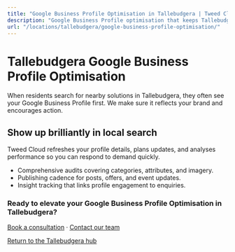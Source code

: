 ```yaml
---
title: "Google Business Profile Optimisation in Tallebudgera | Tweed Cloud"
description: "Google Business Profile optimisation that keeps Tallebudgera listings accurate and engaging."
url: "/locations/tallebudgera/google-business-profile-optimisation/"
---
```


# Tallebudgera Google Business Profile Optimisation

When residents search for nearby solutions in Tallebudgera, they often see your Google Business Profile first. We make sure it reflects your brand and encourages action.

## Show up brilliantly in local search

Tweed Cloud refreshes your profile details, plans updates, and analyses performance so you can respond to demand quickly.

- Comprehensive audits covering categories, attributes, and imagery.
- Publishing cadence for posts, offers, and event updates.
- Insight tracking that links profile engagement to enquiries.

### Ready to elevate your Google Business Profile Optimisation in Tallebudgera?

[Book a consultation](/consultation/) · [Contact our team](/contact/)

[Return to the Tallebudgera hub](/locations/tallebudgera/)
